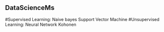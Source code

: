 ## DataScienceMs

#Supervised Learning:
Naive bayes 
Support Vector Machine 
#Unsupervised Learning: 
Neural Network Kohonen
